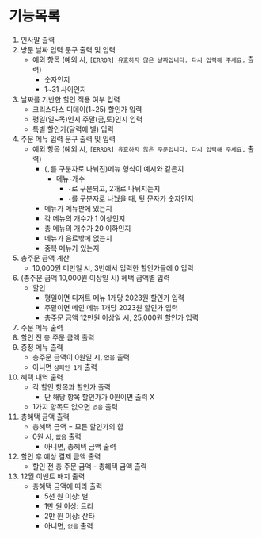 # 기능목록

1. 인사말 출력
2. 방문 날짜 입력 문구 출력 및 입력
    - 예외 항목 (예외 시, `[ERROR] 유효하지 않은 날짜입니다. 다시 입력해 주세요.` 출력)
        - 숫자인지
        - 1~31 사이인지
3. 날짜를 기반한 할인 적용 여부 입력
    - 크리스마스 디데이(1~25) 할인가 입력
    - 평일(일~목)인지 주말(금,토)인지 입력
    - 특별 할인가(달력에 별) 입력
4. 주문 메뉴 입력 문구 출력 및 입력
    - 예외 항목 (예외 시, `[ERROR] 유효하지 않은 주문입니다. 다시 입력해 주세요.` 출력)
        - (`,`를 구분자로 나눠진)메뉴 형식이 예시와 같은지
            - 메뉴-개수
                - `-`로 구분되고, 2개로 나눠지는지
                - `-`를 구분자로 나눴을 때, 뒷 문자가 숫자인지
        - 메뉴가 메뉴판에 있는지
        - 각 메뉴의 개수가 1 이상인지
        - 총 메뉴의 개수가 20 이하인지
        - 메뉴가 음료밖에 없는지
        - 중복 메뉴가 있는지
5. 총주문 금액 계산
    - 10,000원 미만일 시, 3번에서 입력한 할인가들에 0 입력
6. (총주문 금액 10,000원 이상일 시) 혜택 금액별 입력
    - 할인
        - 평일이면 디저트 메뉴 1개당 2023원 할인가 입력
        - 주말이면 메인 메뉴 1개당 2023원 할인가 입력
        - 총주문 금액 12만원 이상일 시, 25,000원 할인가 입력
7. 주문 메뉴 출력
8. 할인 전 총 주문 금액 출력
9. 증정 메뉴 출력
    - 총주문 금액이 0원일 시, `없음` 출력
    - 아니면 `샴페인 1개` 출력
10. 혜택 내역 출력
    - 각 할인 항목과 할인가 출력
        - 단 해당 항목 할인가가 0원이면 출력 X
    - 1가지 항목도 없으면 `없음` 출력
11. 총혜택 금액 출력
    - 총혜택 금액 = 모든 할인가의 합
    - 0원 시, `없음` 출력
        - 아니면, 총혜택 금액 출력
12. 할인 후 예상 결제 금액 출력
    - 할인 전 총 주문 금액 - 총혜택 금액 출력
13. 12월 이벤트 배지 출력
    - 총혜택 금액에 따라 출력
        - 5천 원 이상: 별
        - 1만 원 이상: 트리
        - 2만 원 이상: 산타
        - 아니면, `없음` 출력